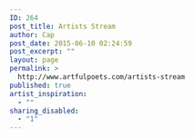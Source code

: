 ```yaml
---
ID: 264
post_title: Artists Stream
author: Cap
post_date: 2015-06-10 02:24:59
post_excerpt: ""
layout: page
permalink: >
  http://www.artfulpoets.com/artists-stream
published: true
artist_inspiration:
  - ""
sharing_disabled:
  - "1"
---
```

